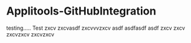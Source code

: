 # Applitools-GitHubIntegration
testing.....
Test
zxcv
zxcvasdf
zxcvvvzxcv 
asdf
asdfasdf
asdf
zxcv
zxcv
zxcvzxcv
zxcvzxcv
